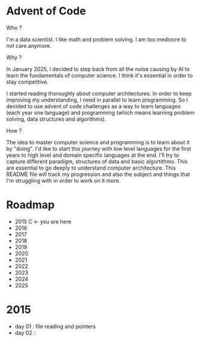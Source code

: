 # Advent of Code 

Who ? 

I'm a data scientist. I like math and problem solving. I am too mediocre to not care anymore. 

Why ? 

In January 2025, I decided to step back from all the noise causing by AI to learn the fundamentals of computer science. I think it's essential in order to stay competitive. 

I started reading thoroughly about computer architectures. In order to keep improving my understanding, I need in parallel to learn programming. So I decided to use advent of code challenges as a way to learn languages (each year one language) and programming (which means learning problem solving, data structures and algorithms). 

How ?

The idea to master computer science and programming is to learn about it by "doing". I'd like to start this journey with low level languages for the first years to high level and domain specific languages at the end. I'll try to capture different paradigm, structures of data and basic algortithms. This are essential to go deeply to understand computer architecture. 
This README file will track my progression and also the subject and things that I'm struggling with in order to work on it more. 

# Roadmap 

- 2015 C <- you are here
- 2016 
- 2017
- 2018
- 2019
- 2020
- 2021 
- 2022
- 2023
- 2024
- 2025 

# 2015

- day 01 : file reading and pointers
- day 02 : 